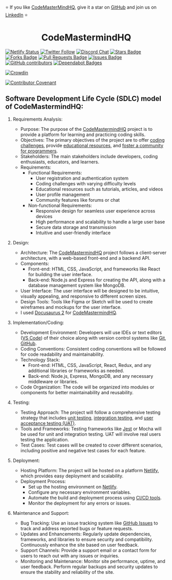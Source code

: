 
⭐️ If you like [CodeMasterMindHQ](https://codemastermindhq.vercel.app/), give it a star on [GitHub](https://github.com/Ajay-Dhangar/CodeMastermindHQ) and join us on [LinkedIn](https://www.linkedin.com/groups/14232119/) ⭐️

<h1 align="center"> CodeMastermindHQ </h1>
<!--
<a href="https://github.com/Ajay-Dhangar/CodeMastermindHQ/actions/workflows/codeql.yml"><img src="https://github.com/Ajay-Dhangar/CodeMastermindHQ/actions/workflows/codeql.yml/badge.svg"  alt="CodeQL" /></a> -->

[![Netlify Status](https://api.netlify.com/api/v1/badges/af9f9088-4e9f-433e-b070-2edd6c7e8218/deploy-status)](https://app.netlify.com/)
<a href="https://twitter.com/AJAYDHA27250016"><img src="https://img.shields.io/twitter/follow/AJAYDHA27250016.svg?style=social"  alt="Twitter Follow" /></a>
<a href="https://discord.gg/BFkPKMsfuZ"><img src="https://img.shields.io/discord/102860784329052160.svg" alt="Discord Chat" /></a>
<a href="https://github.com/Ajay-Dhangar/CodeMastermindHQ/stargazers"><img src="https://img.shields.io/github/stars/Ajay-Dhangar/CodeMastermindHQ" alt="Stars Badge"/></a>
<a href="https://github.com/Ajay-Dhangar/CodeMastermindHQ/network/members"><img src="https://img.shields.io/github/forks/Ajay-Dhangar/CodeMastermindHQ" alt="Forks Badge"/></a>
<a href="https://github.com/Ajay-Dhangar/CodeMastermindHQ/pulls"><img src="https://img.shields.io/github/issues-pr/Ajay-Dhangar/CodeMastermindHQ" alt="Pull Requests Badge"/></a>
<a href="https://github.com/Ajay-Dhangar/CodeMastermindHQ/issues"><img src="https://img.shields.io/github/issues/Ajay-Dhangar/CodeMastermindHQ" alt="Issues Badge"/></a>
<a href="https://github.com/Ajay-Dhangar/CodeMastermindHQ/graphs/contributors"><img alt="GitHub contributors" src="https://img.shields.io/github/contributors/Ajay-Dhangar/CodeMastermindHQ?color=2b9348"></a>
<a href="https://docs.github.com/en/github/managing-security-vulnerabilities/about-dependabot-security-updates#about-compatibility-scores"><img alt="Dependabot Badges" src="https://dependabot-badges.githubapp.com/badges/compatibility_score?dependency-name=json5&package-manager=npm_and_yarn&previous-version=2.2.1&new-version=2.2.3"></a>

[![Crowdin](https://badges.crowdin.net/cmhq/localized.svg)](https://crowdin.com/project/cmhq)

[![Contributor Covenant](https://img.shields.io/badge/Contributor%20Covenant-2.1-4baaaa.svg)](CODE_OF_CONDUCT.md)


## Software Development Life Cycle (SDLC) model of CodeMastermindHQ:

1. Requirements Analysis:
   - Purpose: The purpose of the [CodeMastermindHQ](https://codemastermindhq.netlify.app/) project is to provide a platform for learning and practicing coding skills.
   - Objectives: The primary objectives of the project are to offer [coding challenges](https://codemastermindhq.netlify.app/support/), provide [educational resources](https://codemastermindhq.netlify.app/courses), and [foster a community for programmers](https://codemastermindhq.netlify.app/showcase).
   - Stakeholders: The main stakeholders include developers, coding enthusiasts, educators, and learners.
   - Requirements:
     - Functional Requirements: 
       - User registration and authentication system
       - Coding challenges with varying difficulty levels
       - Educational resources such as tutorials, articles, and videos
       - User profile management
       - Community features like forums or chat
     - Non-functional Requirements:
       - Responsive design for seamless user experience across devices
       - High performance and scalability to handle a large user base
       - Secure data storage and transmission
       - Intuitive and user-friendly interface

2. Design:
   - Architecture: The [CodeMastermindHQ](https://codemastermindhq.netlify.app/) project follows a client-server architecture, with a web-based front-end and a backend API.
   - Components:
     - Front-end: HTML, CSS, JavaScript, and frameworks like React for building the user interface.
     - Back-end: Node.js and Express for creating the API, along with a database management system like MongoDB.
   - User Interface: The user interface will be designed to be intuitive, visually appealing, and responsive to different screen sizes.
   - Design Tools: Tools like Figma or Sketch will be used to create wireframes and mockups for the user interface.
   - I used [Docusaurus 2](https://docusaurus.io/) for [CodeMastermindHQ](https://codemastermindhq.netlify.app/).

3. Implementation/Coding:
   - Development Environment: Developers will use IDEs or text editors ([VS Code](https://code.visualstudio.com/)) of their choice along with version control systems like [Git](https://git-scm.com/), [GitHub](https://github.com/).
   - Coding Conventions: Consistent coding conventions will be followed for code readability and maintainability.
   - Technology Stack:
     - Front-end: HTML, CSS, JavaScript, React, Redux, and any additional libraries or frameworks as needed.
     - Back-end: Node.js, Express, MongoDB, and any necessary middleware or libraries.
   - Code Organization: The code will be organized into modules or components for better maintainability and reusability.

4. Testing:
   - Testing Approach: The project will follow a comprehensive testing strategy that includes [unit testing](https://github.com/CodeMastermindHQ/CodeMastermindHQ/blob/main/src/utils/__tests__/jsUtils.test.ts), [integration testing](https://github.com/CodeMastermindHQ/CodeMastermindHQ/tree/main/src/utils), and [user acceptance testing (UAT)](https://github.com/CodeMastermindHQ/CodeMastermindHQ/tree/main/src/utils).
   - Tools and Frameworks: Testing frameworks like [Jest](https://github.com/CodeMastermindHQ/CodeMastermindHQ/tree/main/src/utils) or Mocha will be used for unit and integration testing. UAT will involve real users testing the application.
   - Test Cases: Test cases will be created to cover different scenarios, including positive and negative test cases for each feature.

5. Deployment:
   - Hosting Platform: The project will be hosted on a platform [Netlify](https://www.netlify.com/), which provides easy deployment and scalability.
   - Deployment Process:
     - Set up the hosting environment on [Netlify](https://www.netlify.com/).
     - Configure any necessary environment variables.
     - Automate the build and deployment process using [CI/CD tools](https://github.com/CodeMastermindHQ/CodeMastermindHQ/pull/22#issuecomment-1620943708).
     - Monitor the deployment for any errors or issues.

6. Maintenance and Support:
   - Bug Tracking: Use an issue tracking system like [GitHub Issues](https://github.com/CodeMastermindHQ/CodeMastermindHQ/issues/new) to track and address reported bugs or feature requests.
   - Updates and Enhancements: Regularly update dependencies, frameworks, and libraries to ensure security and compatibility. Continuously enhance the site based on user feedback.
   - Support Channels: Provide a support email or a contact form for users to reach out with any issues or inquiries.
   - Monitoring and Maintenance: Monitor site performance, uptime, and user feedback. Perform regular backups and security updates to ensure the stability and reliability of the site.
